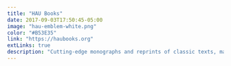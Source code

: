 ```yaml
---
title: "HAU Books"
date: 2017-09-03T17:50:45-05:00
image: "hau-emblem-white.png"
color: "#B53E35"
link: "https://haubooks.org"
extLinks: true
description: "Cutting-edge monographs and reprints of classic texts, many in open-access formats"
---
```

